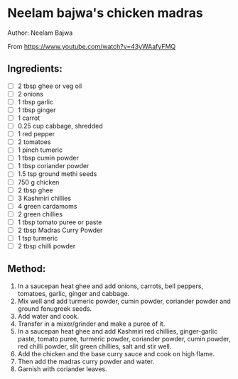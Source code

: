 # Neelam bajwa's chicken madras
Author: Neelam Bajwa

From https://www.youtube.com/watch?v=43yWAafyFMQ


## Ingredients:
- [ ] 2 tbsp ghee or veg oil
- [ ] 2 onions
- [ ] 1 tbsp garlic
- [ ] 1 tbsp ginger
- [ ] 1 carrot
- [ ] 0.25 cup cabbage, shredded
- [ ] 1 red pepper
- [ ] 2 tomatoes
- [ ] 1 pinch tumeric
- [ ] 1 tbsp cumin powder
- [ ] 1 tbsp coriander powder
- [ ] 1.5 tsp ground methi seeds
- [ ] 750 g chicken
- [ ] 2 tbsp ghee
- [ ] 3 Kashmiri chillies
- [ ] 4 green cardamoms
- [ ] 2 green chillies
- [ ] 1 tbsp tomato puree or paste
- [ ] 2 tbsp Madras Curry Powder
- [ ] 1 tsp turmeric
- [ ] 2 tbsp chilli powder

## Method:
1. In a saucepan heat ghee and add onions, carrots, bell peppers, tomatoes, garlic, ginger and cabbage.
2. Mix well and add turmeric powder, cumin powder, coriander powder and ground fenugreek seeds.
3. Add water and cook.
4. Transfer in a mixer/grinder and make a puree of it.
5. In a saucepan heat ghee and add Kashmiri red chillies, ginger-garlic paste, tomato puree, turmeric powder, coriander powder, cumin powder, red chilli powder, slit green chillies, salt and stir well.
6. Add the chicken and the base curry sauce and cook on high flame.
7. Then add the madras curry powder and water.
8. Garnish with coriander leaves.
